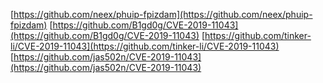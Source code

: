 [https://github.com/neex/phuip-fpizdam](https://github.com/neex/phuip-fpizdam)
[https://github.com/B1gd0g/CVE-2019-11043](https://github.com/B1gd0g/CVE-2019-11043)
[https://github.com/tinker-li/CVE-2019-11043](https://github.com/tinker-li/CVE-2019-11043)
[https://github.com/jas502n/CVE-2019-11043](https://github.com/jas502n/CVE-2019-11043)
